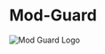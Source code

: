 # Mod-Guard
![Mod Guard Logo](https://user-images.githubusercontent.com/68393994/136546259-4f5fe3fb-2922-4719-afbb-71464064e647.jpg)
